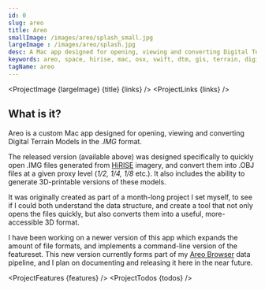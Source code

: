 ```yaml
---
id: 0
slug: areo
title: Areo
smallImage: /images/areo/splash_small.jpg
largeImage : /images/areo/splash.jpg
desc: A Mac app designed for opening, viewing and converting Digital Terrain Models.
keywords: areo, space, hirise, mac, osx, swift, dtm, gis, terrain, digital terrain model, mars, planet, planetary data, data
tagName: areo
---
```


<script>
    import ProjectImage from '$lib/ProjectImage.svelte'
    import ProjectLinks from '$lib/ProjectLinks.svelte'
    import ProjectFeatures from '$lib/ProjectFeatures.svelte'
    import ProjectTodos from '$lib/ProjectTodos.svelte'

    const links = [
        {
            title:"Download Beta 1 v2",
            url:"http://bit.ly/areo1b2"
        }
    ]

    const features = [
        {
            title:"Fast. Very Fast.", 
            desc:"Thanks to Areo's crafty use of image proxying, it takes just 4 seconds to load and process a 1.15gb DTM.", 
            image: "https://thumbs.gfycat.com/GlumIdealisticGallinule-small.gif"
        },
        {
            title:"OBJ Export", 
            desc:"Areo can quickly export a UV'd OBJ file of the current model for use in other 3D applications.", 
            image:"https://thumbs.gfycat.com/CluelessEasygoingIceblueredtopzebra-small.gif"
        },
        {
            title:"Generate 3D-Printable Models", 
            desc:"In a few clicks, Areo allows you to generate fully 3D-printable models that can be easily uploaded to your 3D-printing service of choice.", 
            image:"https://thumbs.gfycat.com/OddQuickAfricanbushviper-small.gif"
        },
    ]

    const todos = [
    "Clean-up the code in v2 and release"
    ]
</script>

<ProjectImage {largeImage} {title} {links} />
<ProjectLinks {links} />
<h2 id="what-is-it" class="mt-6 text-xl text-pink-600 font-light">What is it?</h2>

Areo is a custom Mac app designed for opening, viewing and converting Digital Terrain Models in the _.IMG_ format. 

The released version (available above) was designed specifically to quickly open .IMG files generated from [HiRISE](https://www.uahirise.org/dtm/) imagery, 
and convert them into .OBJ files at a given proxy level (_1/2, 1/4, 1/8_ etc.).
It also includes the ability to generate 3D-printable versions of these models.

It was originally created as part of a month-long project I set myself, to see if I could both understand the data structure, and 
create a tool that not only opens the files quickly, but also converts them into a useful, more-accessible 3D format.

I have been working on a newer version of this app which expands the amount of file formats, and implements a command-line version
of the featureset. This new version currently forms part of my [Areo Browser](./projects/areo-browser) data pipeline, and I plan on
documenting and releasing it here in the near future.

<ProjectFeatures {features} />
<ProjectTodos {todos} />